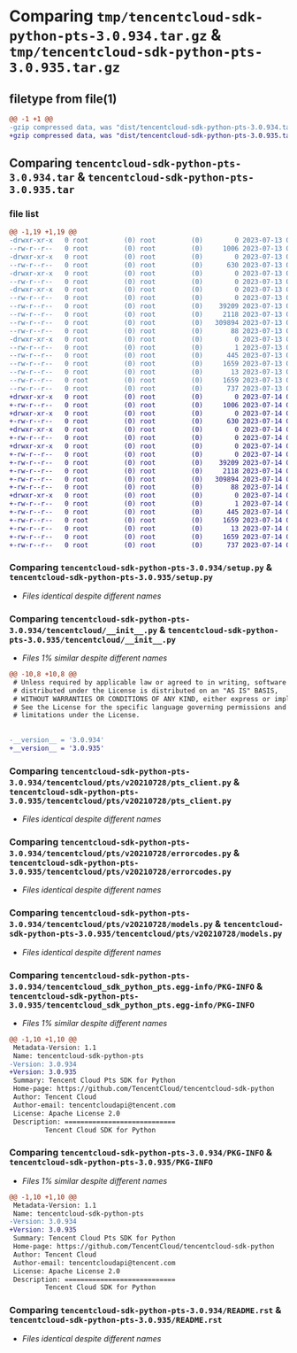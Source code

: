 # Comparing `tmp/tencentcloud-sdk-python-pts-3.0.934.tar.gz` & `tmp/tencentcloud-sdk-python-pts-3.0.935.tar.gz`

## filetype from file(1)

```diff
@@ -1 +1 @@
-gzip compressed data, was "dist/tencentcloud-sdk-python-pts-3.0.934.tar", last modified: Thu Jul 13 00:31:10 2023, max compression
+gzip compressed data, was "dist/tencentcloud-sdk-python-pts-3.0.935.tar", last modified: Fri Jul 14 00:36:11 2023, max compression
```

## Comparing `tencentcloud-sdk-python-pts-3.0.934.tar` & `tencentcloud-sdk-python-pts-3.0.935.tar`

### file list

```diff
@@ -1,19 +1,19 @@
-drwxr-xr-x   0 root         (0) root         (0)        0 2023-07-13 00:31:10.000000 tencentcloud-sdk-python-pts-3.0.934/
--rw-r--r--   0 root         (0) root         (0)     1006 2023-07-13 00:31:10.000000 tencentcloud-sdk-python-pts-3.0.934/setup.py
-drwxr-xr-x   0 root         (0) root         (0)        0 2023-07-13 00:31:10.000000 tencentcloud-sdk-python-pts-3.0.934/tencentcloud/
--rw-r--r--   0 root         (0) root         (0)      630 2023-07-13 00:31:10.000000 tencentcloud-sdk-python-pts-3.0.934/tencentcloud/__init__.py
-drwxr-xr-x   0 root         (0) root         (0)        0 2023-07-13 00:31:10.000000 tencentcloud-sdk-python-pts-3.0.934/tencentcloud/pts/
--rw-r--r--   0 root         (0) root         (0)        0 2023-07-13 00:31:10.000000 tencentcloud-sdk-python-pts-3.0.934/tencentcloud/pts/__init__.py
-drwxr-xr-x   0 root         (0) root         (0)        0 2023-07-13 00:31:10.000000 tencentcloud-sdk-python-pts-3.0.934/tencentcloud/pts/v20210728/
--rw-r--r--   0 root         (0) root         (0)        0 2023-07-13 00:31:10.000000 tencentcloud-sdk-python-pts-3.0.934/tencentcloud/pts/v20210728/__init__.py
--rw-r--r--   0 root         (0) root         (0)    39209 2023-07-13 00:31:10.000000 tencentcloud-sdk-python-pts-3.0.934/tencentcloud/pts/v20210728/pts_client.py
--rw-r--r--   0 root         (0) root         (0)     2118 2023-07-13 00:31:10.000000 tencentcloud-sdk-python-pts-3.0.934/tencentcloud/pts/v20210728/errorcodes.py
--rw-r--r--   0 root         (0) root         (0)   309894 2023-07-13 00:31:10.000000 tencentcloud-sdk-python-pts-3.0.934/tencentcloud/pts/v20210728/models.py
--rw-r--r--   0 root         (0) root         (0)       88 2023-07-13 00:31:10.000000 tencentcloud-sdk-python-pts-3.0.934/setup.cfg
-drwxr-xr-x   0 root         (0) root         (0)        0 2023-07-13 00:31:10.000000 tencentcloud-sdk-python-pts-3.0.934/tencentcloud_sdk_python_pts.egg-info/
--rw-r--r--   0 root         (0) root         (0)        1 2023-07-13 00:31:10.000000 tencentcloud-sdk-python-pts-3.0.934/tencentcloud_sdk_python_pts.egg-info/dependency_links.txt
--rw-r--r--   0 root         (0) root         (0)      445 2023-07-13 00:31:10.000000 tencentcloud-sdk-python-pts-3.0.934/tencentcloud_sdk_python_pts.egg-info/SOURCES.txt
--rw-r--r--   0 root         (0) root         (0)     1659 2023-07-13 00:31:10.000000 tencentcloud-sdk-python-pts-3.0.934/tencentcloud_sdk_python_pts.egg-info/PKG-INFO
--rw-r--r--   0 root         (0) root         (0)       13 2023-07-13 00:31:10.000000 tencentcloud-sdk-python-pts-3.0.934/tencentcloud_sdk_python_pts.egg-info/top_level.txt
--rw-r--r--   0 root         (0) root         (0)     1659 2023-07-13 00:31:10.000000 tencentcloud-sdk-python-pts-3.0.934/PKG-INFO
--rw-r--r--   0 root         (0) root         (0)      737 2023-07-13 00:31:10.000000 tencentcloud-sdk-python-pts-3.0.934/README.rst
+drwxr-xr-x   0 root         (0) root         (0)        0 2023-07-14 00:36:11.000000 tencentcloud-sdk-python-pts-3.0.935/
+-rw-r--r--   0 root         (0) root         (0)     1006 2023-07-14 00:36:11.000000 tencentcloud-sdk-python-pts-3.0.935/setup.py
+drwxr-xr-x   0 root         (0) root         (0)        0 2023-07-14 00:36:11.000000 tencentcloud-sdk-python-pts-3.0.935/tencentcloud/
+-rw-r--r--   0 root         (0) root         (0)      630 2023-07-14 00:36:11.000000 tencentcloud-sdk-python-pts-3.0.935/tencentcloud/__init__.py
+drwxr-xr-x   0 root         (0) root         (0)        0 2023-07-14 00:36:11.000000 tencentcloud-sdk-python-pts-3.0.935/tencentcloud/pts/
+-rw-r--r--   0 root         (0) root         (0)        0 2023-07-14 00:36:11.000000 tencentcloud-sdk-python-pts-3.0.935/tencentcloud/pts/__init__.py
+drwxr-xr-x   0 root         (0) root         (0)        0 2023-07-14 00:36:11.000000 tencentcloud-sdk-python-pts-3.0.935/tencentcloud/pts/v20210728/
+-rw-r--r--   0 root         (0) root         (0)        0 2023-07-14 00:36:11.000000 tencentcloud-sdk-python-pts-3.0.935/tencentcloud/pts/v20210728/__init__.py
+-rw-r--r--   0 root         (0) root         (0)    39209 2023-07-14 00:36:11.000000 tencentcloud-sdk-python-pts-3.0.935/tencentcloud/pts/v20210728/pts_client.py
+-rw-r--r--   0 root         (0) root         (0)     2118 2023-07-14 00:36:11.000000 tencentcloud-sdk-python-pts-3.0.935/tencentcloud/pts/v20210728/errorcodes.py
+-rw-r--r--   0 root         (0) root         (0)   309894 2023-07-14 00:36:11.000000 tencentcloud-sdk-python-pts-3.0.935/tencentcloud/pts/v20210728/models.py
+-rw-r--r--   0 root         (0) root         (0)       88 2023-07-14 00:36:11.000000 tencentcloud-sdk-python-pts-3.0.935/setup.cfg
+drwxr-xr-x   0 root         (0) root         (0)        0 2023-07-14 00:36:11.000000 tencentcloud-sdk-python-pts-3.0.935/tencentcloud_sdk_python_pts.egg-info/
+-rw-r--r--   0 root         (0) root         (0)        1 2023-07-14 00:36:11.000000 tencentcloud-sdk-python-pts-3.0.935/tencentcloud_sdk_python_pts.egg-info/dependency_links.txt
+-rw-r--r--   0 root         (0) root         (0)      445 2023-07-14 00:36:11.000000 tencentcloud-sdk-python-pts-3.0.935/tencentcloud_sdk_python_pts.egg-info/SOURCES.txt
+-rw-r--r--   0 root         (0) root         (0)     1659 2023-07-14 00:36:11.000000 tencentcloud-sdk-python-pts-3.0.935/tencentcloud_sdk_python_pts.egg-info/PKG-INFO
+-rw-r--r--   0 root         (0) root         (0)       13 2023-07-14 00:36:11.000000 tencentcloud-sdk-python-pts-3.0.935/tencentcloud_sdk_python_pts.egg-info/top_level.txt
+-rw-r--r--   0 root         (0) root         (0)     1659 2023-07-14 00:36:11.000000 tencentcloud-sdk-python-pts-3.0.935/PKG-INFO
+-rw-r--r--   0 root         (0) root         (0)      737 2023-07-14 00:36:11.000000 tencentcloud-sdk-python-pts-3.0.935/README.rst
```

### Comparing `tencentcloud-sdk-python-pts-3.0.934/setup.py` & `tencentcloud-sdk-python-pts-3.0.935/setup.py`

 * *Files identical despite different names*

### Comparing `tencentcloud-sdk-python-pts-3.0.934/tencentcloud/__init__.py` & `tencentcloud-sdk-python-pts-3.0.935/tencentcloud/__init__.py`

 * *Files 1% similar despite different names*

```diff
@@ -10,8 +10,8 @@
 # Unless required by applicable law or agreed to in writing, software
 # distributed under the License is distributed on an "AS IS" BASIS,
 # WITHOUT WARRANTIES OR CONDITIONS OF ANY KIND, either express or implied.
 # See the License for the specific language governing permissions and
 # limitations under the License.
 
 
-__version__ = '3.0.934'
+__version__ = '3.0.935'
```

### Comparing `tencentcloud-sdk-python-pts-3.0.934/tencentcloud/pts/v20210728/pts_client.py` & `tencentcloud-sdk-python-pts-3.0.935/tencentcloud/pts/v20210728/pts_client.py`

 * *Files identical despite different names*

### Comparing `tencentcloud-sdk-python-pts-3.0.934/tencentcloud/pts/v20210728/errorcodes.py` & `tencentcloud-sdk-python-pts-3.0.935/tencentcloud/pts/v20210728/errorcodes.py`

 * *Files identical despite different names*

### Comparing `tencentcloud-sdk-python-pts-3.0.934/tencentcloud/pts/v20210728/models.py` & `tencentcloud-sdk-python-pts-3.0.935/tencentcloud/pts/v20210728/models.py`

 * *Files identical despite different names*

### Comparing `tencentcloud-sdk-python-pts-3.0.934/tencentcloud_sdk_python_pts.egg-info/PKG-INFO` & `tencentcloud-sdk-python-pts-3.0.935/tencentcloud_sdk_python_pts.egg-info/PKG-INFO`

 * *Files 1% similar despite different names*

```diff
@@ -1,10 +1,10 @@
 Metadata-Version: 1.1
 Name: tencentcloud-sdk-python-pts
-Version: 3.0.934
+Version: 3.0.935
 Summary: Tencent Cloud Pts SDK for Python
 Home-page: https://github.com/TencentCloud/tencentcloud-sdk-python
 Author: Tencent Cloud
 Author-email: tencentcloudapi@tencent.com
 License: Apache License 2.0
 Description: ============================
         Tencent Cloud SDK for Python
```

### Comparing `tencentcloud-sdk-python-pts-3.0.934/PKG-INFO` & `tencentcloud-sdk-python-pts-3.0.935/PKG-INFO`

 * *Files 1% similar despite different names*

```diff
@@ -1,10 +1,10 @@
 Metadata-Version: 1.1
 Name: tencentcloud-sdk-python-pts
-Version: 3.0.934
+Version: 3.0.935
 Summary: Tencent Cloud Pts SDK for Python
 Home-page: https://github.com/TencentCloud/tencentcloud-sdk-python
 Author: Tencent Cloud
 Author-email: tencentcloudapi@tencent.com
 License: Apache License 2.0
 Description: ============================
         Tencent Cloud SDK for Python
```

### Comparing `tencentcloud-sdk-python-pts-3.0.934/README.rst` & `tencentcloud-sdk-python-pts-3.0.935/README.rst`

 * *Files identical despite different names*

